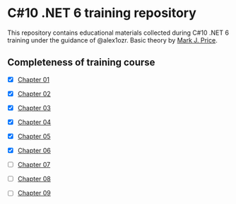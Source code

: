 # C#10 .NET 6 training repository
This repository contains educational materials collected during C#10 .NET 6 training under the guidance of @alex1ozr. Basic theory by [Mark J. Price](https://www.amazon.com/10-NET-Cross-Platform-Development-websites/dp/1801077363/ref=sr_1_3?qid=1672644589&refinements=p_lbr_one_browse-bin%3AMark+J.+Price&s=books&sr=1-3).
## Completeness of training course
- [x] [Chapter 01](Book/Chapter01-vscode)
- [x] [Chapter 02](Book/Chapter02-vscode) 
- [x] [Chapter 03](Book/Chapter03-vscode)
- [x] [Chapter 04](Book/Chapter04-vscode)
- [x] [Chapter 05](Book/Chapter05-vscode)
- [x] [Chapter 06](Book/Chapter06-vscode)
- [ ] [Chapter 07](Book/Chapter07)
- [ ] [Chapter 08](Book/Chapter08)
- [ ] [Chapter 09](Book/Chapter09)


